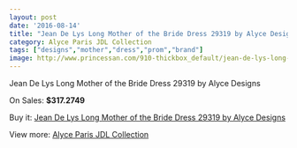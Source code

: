 ```yaml
---
layout: post
date: '2016-08-14'
title: "Jean De Lys Long Mother of the Bride Dress 29319 by Alyce Designs"
category: Alyce Paris JDL Collection
tags: ["designs","mother","dress","prom","brand"]
image: http://www.princessan.com/910-thickbox_default/jean-de-lys-long-mother-of-the-bride-dress-29319-by-alyce-designs.jpg
---
```

Jean De Lys Long Mother of the Bride Dress 29319 by Alyce Designs

On Sales: **$317.2749**
<a href="https://www.princessan.com/en/alyce-paris-jdl-collection/429-jean-de-lys-long-mother-of-the-bride-dress-29319-by-alyce-designs.html"><amp-img layout="responsive" width="600" height="600" src="//www.princessan.com/910-thickbox_default/jean-de-lys-long-mother-of-the-bride-dress-29319-by-alyce-designs.jpg" alt="Jean De Lys Long Mother of the Bride Dress 29319 by Alyce Designs 0" /></a>
<a href="https://www.princessan.com/en/alyce-paris-jdl-collection/429-jean-de-lys-long-mother-of-the-bride-dress-29319-by-alyce-designs.html"><amp-img layout="responsive" width="600" height="600" src="//www.princessan.com/911-thickbox_default/jean-de-lys-long-mother-of-the-bride-dress-29319-by-alyce-designs.jpg" alt="Jean De Lys Long Mother of the Bride Dress 29319 by Alyce Designs 1" /></a>
<a href="https://www.princessan.com/en/alyce-paris-jdl-collection/429-jean-de-lys-long-mother-of-the-bride-dress-29319-by-alyce-designs.html"><amp-img layout="responsive" width="600" height="600" src="//www.princessan.com/912-thickbox_default/jean-de-lys-long-mother-of-the-bride-dress-29319-by-alyce-designs.jpg" alt="Jean De Lys Long Mother of the Bride Dress 29319 by Alyce Designs 2" /></a>

Buy it: [Jean De Lys Long Mother of the Bride Dress 29319 by Alyce Designs](https://www.princessan.com/en/alyce-paris-jdl-collection/429-jean-de-lys-long-mother-of-the-bride-dress-29319-by-alyce-designs.html "Jean De Lys Long Mother of the Bride Dress 29319 by Alyce Designs")

View more: [Alyce Paris JDL Collection](https://www.princessan.com/en/7-alyce-paris-jdl-collection "Alyce Paris JDL Collection")
